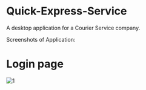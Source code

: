 # Quick-Express-Service
A desktop application for a Courier Service company.

Screenshots of Application:

# Login page

![1](https://raw.githubusercontent.com/shariqbinshoaib/Quick-Express-Service/master/app-screenshots/to/login-page.png)



